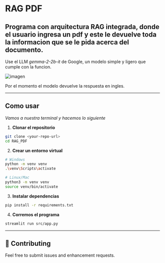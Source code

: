 # RAG PDF
Programa con arquitectura RAG integrada, donde el usuario ingresa un pdf y este le devuelve toda la informacion que se le pida acerca del documento.
---

Use el LLM *gemma-2-2b-it* de Google, un modelo simple y ligero que cumple con la funcion.


![imagen](https://i.imgur.com/TCwhKss.png)

Por el momento el modelo devuelve la respuesta en ingles.

---

## Como usar
   *Vamos a nuestra terminal y hacemos lo siguiente*

1. **Clonar el repositorio**
```bash
git clone <your-repo-url>
cd RAG_PDF
```

2. **Crear un entorno virtual**
```bash
# Windows
python -m venv venv
.\venv\Scripts\activate

# Linux/Mac
python3 -m venv venv
source venv/bin/activate
```

3. **Instalar dependencias**
```bash
pip install -r requirements.txt
```

4. **Corremos el programa**
```bash
streamlit run src/app.py
```

---



## 🤝 Contributing

Feel free to submit issues and enhancement requests.


